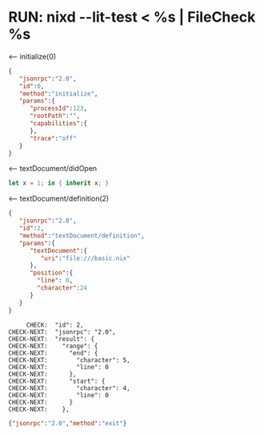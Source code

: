 # RUN: nixd --lit-test < %s | FileCheck %s

<-- initialize(0)

```json
{
   "jsonrpc":"2.0",
   "id":0,
   "method":"initialize",
   "params":{
      "processId":123,
      "rootPath":"",
      "capabilities":{
      },
      "trace":"off"
   }
}
```


<-- textDocument/didOpen

```nix file:///basic.nix
let x = 1; in { inherit x; }
```

<-- textDocument/definition(2)


```json
{
   "jsonrpc":"2.0",
   "id":2,
   "method":"textDocument/definition",
   "params":{
      "textDocument":{
         "uri":"file:///basic.nix"
      },
      "position":{
        "line": 0,
        "character":24
      }
   }
}
```

```
     CHECK:  "id": 2,
CHECK-NEXT:  "jsonrpc": "2.0",
CHECK-NEXT:  "result": {
CHECK-NEXT:    "range": {
CHECK-NEXT:      "end": {
CHECK-NEXT:        "character": 5,
CHECK-NEXT:        "line": 0
CHECK-NEXT:      },
CHECK-NEXT:      "start": {
CHECK-NEXT:        "character": 4,
CHECK-NEXT:        "line": 0
CHECK-NEXT:      }
CHECK-NEXT:    },
```


```json
{"jsonrpc":"2.0","method":"exit"}
```
